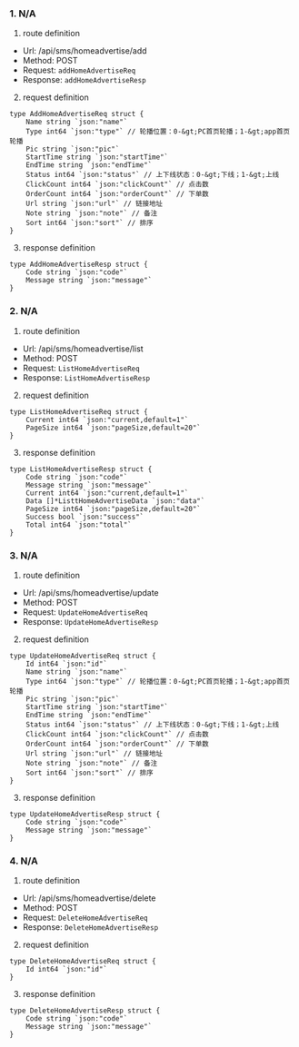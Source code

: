 ### 1. N/A

1. route definition

- Url: /api/sms/homeadvertise/add
- Method: POST
- Request: `addHomeAdvertiseReq`
- Response: `addHomeAdvertiseResp`

2. request definition



```golang
type AddHomeAdvertiseReq struct {
	Name string `json:"name"`
	Type int64 `json:"type"` // 轮播位置：0-&gt;PC首页轮播；1-&gt;app首页轮播
	Pic string `json:"pic"`
	StartTime string `json:"startTime"`
	EndTime string `json:"endTime"`
	Status int64 `json:"status"` // 上下线状态：0-&gt;下线；1-&gt;上线
	ClickCount int64 `json:"clickCount"` // 点击数
	OrderCount int64 `json:"orderCount"` // 下单数
	Url string `json:"url"` // 链接地址
	Note string `json:"note"` // 备注
	Sort int64 `json:"sort"` // 排序
}
```


3. response definition



```golang
type AddHomeAdvertiseResp struct {
	Code string `json:"code"`
	Message string `json:"message"`
}
```

### 2. N/A

1. route definition

- Url: /api/sms/homeadvertise/list
- Method: POST
- Request: `ListHomeAdvertiseReq`
- Response: `ListHomeAdvertiseResp`

2. request definition



```golang
type ListHomeAdvertiseReq struct {
	Current int64 `json:"current,default=1"`
	PageSize int64 `json:"pageSize,default=20"`
}
```


3. response definition



```golang
type ListHomeAdvertiseResp struct {
	Code string `json:"code"`
	Message string `json:"message"`
	Current int64 `json:"current,default=1"`
	Data []*ListtHomeAdvertiseData `json:"data"`
	PageSize int64 `json:"pageSize,default=20"`
	Success bool `json:"success"`
	Total int64 `json:"total"`
}
```

### 3. N/A

1. route definition

- Url: /api/sms/homeadvertise/update
- Method: POST
- Request: `UpdateHomeAdvertiseReq`
- Response: `UpdateHomeAdvertiseResp`

2. request definition



```golang
type UpdateHomeAdvertiseReq struct {
	Id int64 `json:"id"`
	Name string `json:"name"`
	Type int64 `json:"type"` // 轮播位置：0-&gt;PC首页轮播；1-&gt;app首页轮播
	Pic string `json:"pic"`
	StartTime string `json:"startTime"`
	EndTime string `json:"endTime"`
	Status int64 `json:"status"` // 上下线状态：0-&gt;下线；1-&gt;上线
	ClickCount int64 `json:"clickCount"` // 点击数
	OrderCount int64 `json:"orderCount"` // 下单数
	Url string `json:"url"` // 链接地址
	Note string `json:"note"` // 备注
	Sort int64 `json:"sort"` // 排序
}
```


3. response definition



```golang
type UpdateHomeAdvertiseResp struct {
	Code string `json:"code"`
	Message string `json:"message"`
}
```

### 4. N/A

1. route definition

- Url: /api/sms/homeadvertise/delete
- Method: POST
- Request: `DeleteHomeAdvertiseReq`
- Response: `DeleteHomeAdvertiseResp`

2. request definition



```golang
type DeleteHomeAdvertiseReq struct {
	Id int64 `json:"id"`
}
```


3. response definition



```golang
type DeleteHomeAdvertiseResp struct {
	Code string `json:"code"`
	Message string `json:"message"`
}
```

